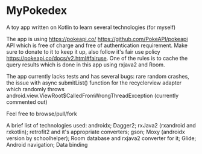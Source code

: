 # MyPokedex
A toy app written on Kotlin to learn several technologies (for myself)

The app is using https://pokeapi.co/ https://github.com/PokeAPI/pokeapi API which is free of charge and free of authentication requirement. 
Make sure to donate to it to keep it up, also follow it's fair use policy https://pokeapi.co/docs/v2.html#fairuse.
One of the rules is to cache the query results which is done in this app using rxjava2 and Room.

The app currently lacks tests and has several bugs:
rare random crashes, 
the issue with async submitList() function for the recyclerview adapter which randomly throws android.view.ViewRoot$CalledFromWrongThreadException (currently commented out)

Feel free to browse/pull/fork 

A brief list of technologies used: 
androidx; 
Dagger2; 
rxJava2 (rxandroid and rxkotlin); 
retrofit2 and it's appropriate converters; 
gson; 
Moxy (androidx version by schoolhelper); 
Room database and rxjava2 converter for it; 
Glide; 
Android navigation; 
Data binding
